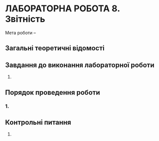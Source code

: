 # ЛАБОРАТОРНА РОБОТА 8. Звітність 

Мета роботи –  

## Загальні теоретичні відомості



## Завдання до виконання лабораторної роботи

1. 

## Порядок проведення роботи

### 1. 

 

## Контрольні питання

1. 